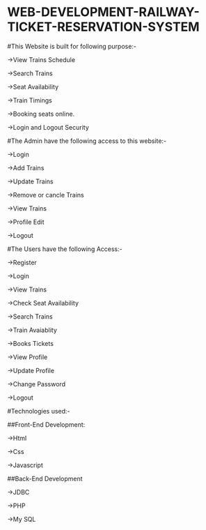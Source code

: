 # WEB-DEVELOPMENT-RAILWAY-TICKET-RESERVATION-SYSTEM
#This Website is built for following purpose:-



->View Trains Schedule


->Search Trains


->Seat Availability



->Train Timings

->Booking seats online.

->Login and Logout Security


#The Admin have the following access to this website:-



->Login

->Add Trains

->Update Trains

->Remove or cancle Trains

->View Trains

->Profile Edit

->Logout

#The Users have the following Access:-


->Register

->Login

->View Trains

->Check Seat Availability

->Search Trains

->Train Avaiablity 

->Books Tickets

->View Profile

->Update Profile

->Change Password

->Logout

#Technologies used:-

##Front-End Development:

->Html

->Css

->Javascript

##Back-End Development

->JDBC

->PHP

->My SQL
